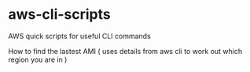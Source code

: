 # aws-cli-scripts
AWS quick scripts for useful CLI commands 

How to find the lastest AMI ( uses details from aws cli to work out which region you are in ) 
